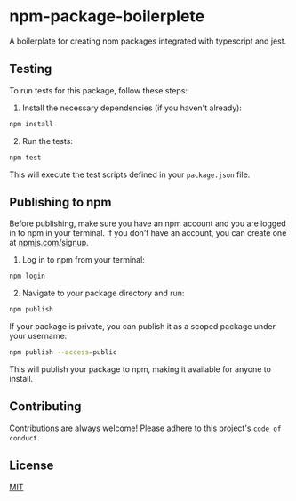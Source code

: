 # npm-package-boilerplete

A boilerplate for creating npm packages integrated with typescript and jest.

## Testing

To run tests for this package, follow these steps:

1. Install the necessary dependencies (if you haven't already):

```bash
npm install
```

2. Run the tests:

```bash
npm test
```

This will execute the test scripts defined in your `package.json` file.

## Publishing to npm

Before publishing, make sure you have an npm account and you are logged in to npm in your terminal. If you don't have an account, you can create one at [npmjs.com/signup](https://www.npmjs.com/signup).

1. Log in to npm from your terminal:

```bash
npm login
```

2. Navigate to your package directory and run:

```bash
npm publish
```

If your package is private, you can publish it as a scoped package under your username:

```bash
npm publish --access=public
```

This will publish your package to npm, making it available for anyone to install.

## Contributing

Contributions are always welcome! Please adhere to this project's `code of conduct`.

## License

[MIT](https://choosealicense.com/licenses/mit/)
